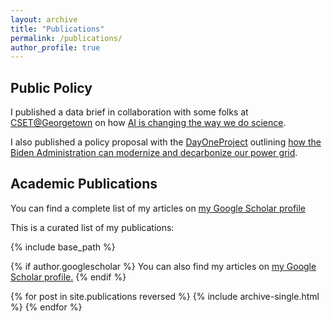 ```yaml
---
layout: archive
title: "Publications"
permalink: /publications/
author_profile: true
---
```

## Public Policy

I published a data brief in collaboration with some folks at [CSET@Georgetown](https://cset.georgetown.edu/) on how [AI is changing the way we do science](https://cset.georgetown.edu/publication/machine-intelligence-for-scientific-discovery-and-engineering-invention/).

I also published a policy proposal with the [DayOneProject](https://www.dayoneproject.org/) outlining [how the Biden Administration can modernize and decarbonize our power grid](https://www.dayoneproject.org/post/building-back-with-a-cleaner-power-grid-for-america). 

## Academic Publications


You can find a complete list of my articles on [my Google Scholar profile](https://scholar.google.com/citations?user=BYOREdwAAAAJ&hl=en)

This is a curated list of my publications:

{% include base_path %}

{% if author.googlescholar %}
  You can also find my articles on <u><a href="{{author.googlescholar}}">my Google Scholar profile</a>.</u>
{% endif %}

{% for post in site.publications reversed %}
  {% include archive-single.html %}
{% endfor %}
